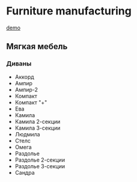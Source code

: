 # Furniture manufacturing
[demo](https://muromtsev.github.io/furniture/)

## Мягкая мебель
  ### Диваны
  * Аккорд
  * Ампир
  * Ампир-2
  * Компакт
  * Компакт "+"
  * Ева
  * Камила
  * Камила 2-секции
  * Камила 3-секции
  * Людмила
  * Стелс
  * Омега
  * Раздолье
  * Раздолье 2-секции
  * Раздолье 3-секции
  * Сандра

